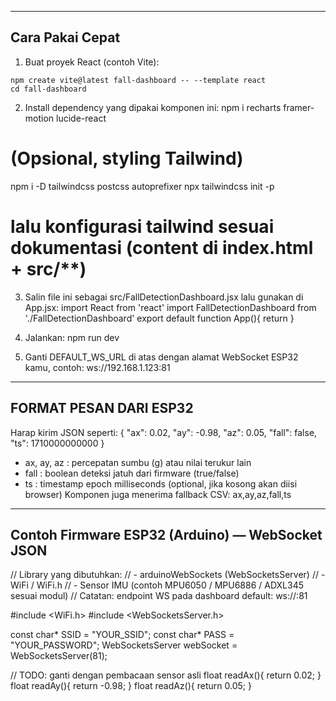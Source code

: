 ------------------------------------------------------------
Cara Pakai Cepat
---------------------------------------------------------------
1) Buat proyek React (contoh Vite):
```
npm create vite@latest fall-dashboard -- --template react
cd fall-dashboard
```

2) Install dependency yang dipakai komponen ini:
npm i recharts framer-motion lucide-react
# (Opsional, styling Tailwind)
npm i -D tailwindcss postcss autoprefixer
npx tailwindcss init -p
# lalu konfigurasi tailwind sesuai dokumentasi (content di index.html + src/**)


3) Salin file ini sebagai src/FallDetectionDashboard.jsx lalu gunakan di App.jsx:
import React from 'react'
import FallDetectionDashboard from './FallDetectionDashboard'
export default function App(){
return <FallDetectionDashboard />
}


4) Jalankan:
npm run dev


5) Ganti DEFAULT_WS_URL di atas dengan alamat WebSocket ESP32 kamu, contoh:
ws://192.168.1.123:81


---------------------------------------------------------------
FORMAT PESAN DARI ESP32
---------------------------------------------------------------
Harap kirim JSON seperti:
{ "ax": 0.02, "ay": -0.98, "az": 0.05, "fall": false, "ts": 1710000000000 }
- ax, ay, az : percepatan sumbu (g) atau nilai terukur lain
- fall : boolean deteksi jatuh dari firmware (true/false)
- ts : timestamp epoch milliseconds (optional, jika kosong akan diisi browser)
Komponen juga menerima fallback CSV: ax,ay,az,fall,ts


---------------------------------------------------------------
Contoh Firmware ESP32 (Arduino) — WebSocket JSON
---------------------------------------------------------------
// Library yang dibutuhkan:
// - arduinoWebSockets (WebSocketsServer)
// - WiFi / WiFi.h
// - Sensor IMU (contoh MPU6050 / MPU6886 / ADXL345 sesuai modul)
// Catatan: endpoint WS pada dashboard default: ws://<ip>:81


#include <WiFi.h>
#include <WebSocketsServer.h>


const char* SSID = "YOUR_SSID";
const char* PASS = "YOUR_PASSWORD";
WebSocketsServer webSocket = WebSocketsServer(81);


// TODO: ganti dengan pembacaan sensor asli
float readAx(){ return 0.02; }
float readAy(){ return -0.98; }
float readAz(){ return 0.05; }
